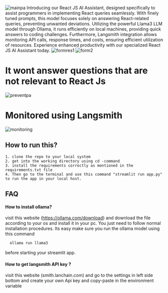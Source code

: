 ![mainpa](https://github.com/shreeharib/ReactJs-AIassistant-llama3-ollama/assets/107598445/9070afe9-b16a-43fa-91d6-d4c9b7a96e50)
Introducing our React JS AI Assistant, designed specifically to assist programmers in implementing React queries seamlessly. With finely tuned prompts, this model focuses solely on answering React-related queries, preventing unwanted deviations. Utilizing the powerful Llama3 LLM model through Ollama, it runs efficiently on local machines, providing quick answers to coding challenges. Furthermore, Langsmith integration allows monitoring API calls, response times, and costs, ensuring efficient utilization of resources. Experience enhanced productivity with our specialized React JS AI Assistant today.
![formres1](https://github.com/shreeharib/ReactJs-AIassistant-llama3-ollama/assets/107598445/0265777b-750b-4204-86af-ed3e489b6c04)
![form2](https://github.com/shreeharib/ReactJs-AIassistant-llama3-ollama/assets/107598445/3e9608f3-61b7-4e20-99c7-e28bf572d54b)
# It wont answer questions that are not relevant to React Js
![preventpa](https://github.com/shreeharib/ReactJs-AIassistant-llama3-ollama/assets/107598445/dc349ae8-b103-4d27-98d1-645523c0000f)
# Monitored using Langsmith
![monitoring](https://github.com/shreeharib/ReactJs-AIassistant-llama3-ollama/assets/107598445/b670c7e1-a0f6-4af4-84f9-4c04dbbbab48)

## How to run this?

    1. clone the repo to your local system
    2. get into the working directory using cd -command
    3. install the requirements correctly as mentioned in the requirements.txt file
    4. Then go to the terminal and use this command "streamlit run app.py" to run the app in your local host.

## FAQ

#### How to install ollama?

visit this website (https://ollama.com/download) and download the file according to your os and install it in your pc. You just need to follow normal installation procedures. Its easy
make sure you run the ollama model using this command 
```bash
  ollama run llama3
```
before starting your streamlit app.

#### How to get langsmith API key ?

visit this website (smith.lanchain.com) and go to the settings in left side bottom and create your own Api key and copy-paste in the environment variable



